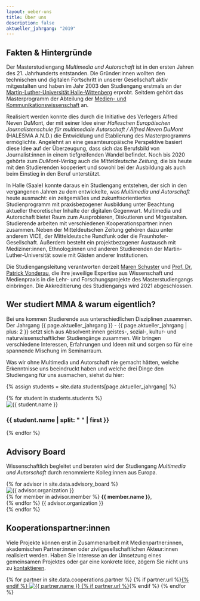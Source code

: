 ```yaml
---
layout: ueber-uns
title: Über uns
description: false
aktueller_jahrgang: "2019"
---
```


## Fakten & Hintergründe

Der Masterstudiengang _Multimedia und Autorschaft_ ist in den ersten Jahren des 21. Jahrhunderts entstanden. Die Gründer:innen wollten den technischen und digitalen Fortschritt in unserer Gesellschaft aktiv mitgestalten und haben im Jahr 2003 den  Studiengang erstmals an der [Martin-Luther-Universität Halle-Wittenberg](https://www.uni-halle.de) erprobt. Seitdem gehört das Masterprogramm der Abteilung der [Medien- und Kommunikationswissenschaft](https://www.medienkomm.uni-halle.de) an.

Realisiert werden konnte dies durch die Initiative des Verlegers Alfred Neven DuMont, der mit seiner Idee einer _Halleschen Europäischen Journalistenschule für multimediale Autorschaft / Alfred Neven DuMont_ (HALESMA A.N.D.) die Entwicklung und Etablierung des Masterprogramms ermöglichte. Angelehnt an eine gesamteuropäische Perspektive basiert diese Idee auf der Überzeugung, dass sich das Berufsbild von Journalist:innen in einem tiefgreifenden Wandel befindet. Noch bis 2020 gehörte zum _DuMont-Verlag_ auch die _Mitteldeutsche Zeitung_, die bis heute mit den Studierenden kooperiert und sowohl bei der Ausbildung als auch beim Einstieg in den Beruf unterstützt.

In Halle (Saale) konnte daraus ein Studiengang entstehen, der sich in den vergangenen Jahren zu dem entwickelte, was _Multimedia und Autorschaft_ heute ausmacht: ein zeitgemäßes und zukunftsorientiertes Studienprogramm mit praxisbezogener Ausbildung unter Beachtung aktueller theoretischer Inhalte der digitalen Gegenwart. Multimedia und Autorschaft bietet Raum zum Ausprobieren, Diskutieren und Mitgestalten. Studierende arbeiten mit verschiedenen Kooperationspartner:innen zusammen. Neben der Mitteldeutschen Zeitung gehören dazu unter anderem VICE, der Mitteldeutsche Rundfunk oder die Fraunhofer-Gesellschaft. Außerdem besteht ein projektbezogener Austausch mit Mediziner:innen, Ethnolog:innen und anderen Studierenden der Martin-Luther-Universität sowie mit Gästen anderer Institutionen.

Die Studiengangsleitung verantworten derzeit [Maren Schuster](https://www.medienkomm.uni-halle.de/abteilung/mitarbeiter/schuster/) und [Prof. Dr. Patrick Vonderau](https://www.medienkomm.uni-halle.de/abteilung/mitarbeiter/vonderau/), die ihre jeweilige Expertise aus Wissenschaft und Medienpraxis in die Lehr- und Forschungsprojekte des Masterstudiengangs einbringen. Die Akkreditierung des Studiengangs wird 2021 abgeschlossen.

## Wer studiert MMA & warum eigentlich?

Bei uns kommen Studierende aus unterschiedlichen Disziplinen zusammen. Der Jahrgang {{ page.aktueller_jahrgang }} - {{ page.aktueller_jahrgang | plus: 2 }} setzt sich aus Absolvent:innen geistes-, sozial-, kultur- und naturwissenschaftlicher Studiengänge zusammen. Wir bringen verschiedene Interessen, Erfahrungen und Ideen mit und sorgen so für eine spannende Mischung im Seminarraum.

Was wir ohne Multimedia und Autorschaft nie gemacht hätten, welche Erkenntnisse uns beeindruckt haben und welche drei Dinge den Studiengang für uns ausmachen, siehst du hier: 

{% assign students = site.data.students[page.aktueller_jahrgang] %}
<section class="students">
    {% for student in students.students %}
    <div class="flip-card">
        <div class="flip-card-inner">
            <div class="flip-card-front">
                <img src="{{ site.url }}/assets/images/{{ student.image }}" alt="{{ student.name }}">
            </div>
            <div class="flip-card-back">
                <h3>{{ student.name | split: " " | first }}</h3>
            </div>
        </div>
    </div>
    {% endfor %}
</section>

## Advisory Board

Wissenschaftlich begleitet und beraten wird der Studiengang _Multimedia und Autorschaft_ durch renommierte Kolleg:innen aus Europa.

<section class="advisory-board">
{% for advisor in site.data.advisory_board %}
    <section>
        <img src="{{ site.url | append: site.imageurl | append: advisor.image }}" alt="{{ advisor.organization }}" loading="lazy">
        <div>
        {% for member in advisor.member %}
        <strong>{{ member.name }}</strong>,<br>
        {% endfor %}
        {{ advisor.organization }}
        </div>
    </section>
{% endfor %}
</section>

## Kooperationspartner:innen

Viele Projekte können erst in Zusammenarbeit mit Medienpartner:innen, akademischen Partner:innen oder zivilgesellschaftlichen Akteur:innen realisiert werden. Haben Sie Interesse an der Umsetzung eines gemeinsamen Projektes oder gar eine konkrete Idee, zögern Sie nicht uns zu [kontaktieren](/impressum).

<section class="cooperations">
{% for partner in site.data.cooperations.partner %}
{% if partner.url %}<a href="{{ partner.url }}">{% endif %}
<img src="{{ site.url | append: "/assets/images/" | append: partner.image }}" alt="{{ partner.name }}" loading="lazy">
{% if partner.url %}</a>{% endif %}
{% endfor %}
</section>